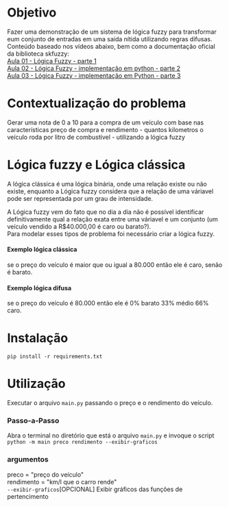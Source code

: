 # Objetivo
Fazer uma demonstração de um sistema de lógica fuzzy para transformar 
eum conjunto de entradas em uma saida nítida utilizando regras difusas.  
Conteúdo baseado nos vídeos abaixo, bem como a documentação oficial da biblioteca skfuzzy:  
[Aula 01 - Lógica Fuzzy - parte 1](https://www.youtube.com/watch?v=9Oe21TX5lMQ&ab_channel=Jos%C3%A9Ricardo)  
[Aula 02 - Lógica Fuzzy - implementação em python - parte 2](https://www.youtube.com/watch?v=oTj6UppBsRk&t=18s&ab_channel=Jos%C3%A9Ricardo)  
[Aula 03 - Lógica Fuzzy - implementação em Python - parte 3](https://www.youtube.com/watch?v=wfd5eFgU8R0&t=2s&ab_channel=Jos%C3%A9Ricardo)

# Contextualização do problema
Gerar uma nota de 0 a 10 para a compra de um veículo com base nas características
preço de compra e rendimento - quantos kilometros o veículo roda por litro de combustível -
utilizando a lógica fuzzy

# Lógica fuzzy e Lógica clássica
A lógica clássica é uma lógica binária, onde uma relação existe ou não existe, 
enquanto a Lógica fuzzy considera que a relação de uma váriavel pode ser representada
por um grau de intensidade.

A Lógica fuzzy vem do fato que no dia a dia não é possível identificar definitivamente
qual a relação exata entre uma váriavel e um conjunto (um veículo vendido a R$40.000,00 é caro ou barato?).   
Para modelar esses tipos de problema foi necessário criar a lógica fuzzy. 

#### Exemplo lógica clássica
se o preço do veículo é maior que ou igual a 80.000 então ele é caro, senão é barato.  

#### Exemplo lógica difusa
se o preço do veículo é 80.000 então ele é 0% barato 33% médio 66% caro.

# Instalação  
`pip install -r requirements.txt`  

# Utilização
Executar o arquivo `main.py` passando o preço e o rendimento do veículo.

### Passo-a-Passo
Abra o terminal no diretório que está o arquivo `main.py` e invoque o script  
`python -m main preco rendimento --exibir-graficos`

### argumentos
preco = "preço do veículo"  
rendimento = "km/l que o carro rende"  
`--exibir-graficos`[OPCIONAL] Exibir gráficos das funções de pertencimento
